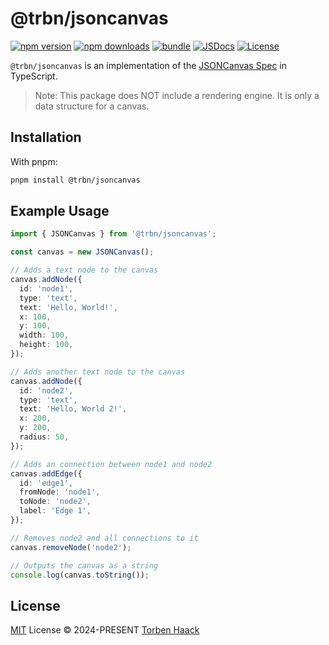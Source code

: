 # @trbn/jsoncanvas

[![npm version][npm-version-src]][npm-version-href]
[![npm downloads][npm-downloads-src]][npm-downloads-href]
[![bundle][bundle-src]][bundle-href]
[![JSDocs][jsdocs-src]][jsdocs-href]
[![License][license-src]][license-href]

`@trbn/jsoncanvas` is an implementation of the [JSONCanvas Spec](https://jsoncanvas.org/spec/1.0/) in TypeScript.

> Note: This package does NOT include a rendering engine. It is only a data structure for a canvas.

## Installation

With pnpm:

```bash
pnpm install @trbn/jsoncanvas
```


## Example Usage

```typescript
import { JSONCanvas } from '@trbn/jsoncanvas';

const canvas = new JSONCanvas();

// Adds a text node to the canvas
canvas.addNode({
  id: 'node1',
  type: 'text',
  text: 'Hello, World!',
  x: 100,
  y: 100,
  width: 100,
  height: 100,
});

// Adds another text node to the canvas
canvas.addNode({
  id: 'node2',
  type: 'text',
  text: 'Hello, World 2!',
  x: 200,
  y: 200,
  radius: 50,
});

// Adds an connection between node1 and node2
canvas.addEdge({
  id: 'edge1',
  fromNode: 'node1',
  toNode: 'node2',
  label: 'Edge 1',
});

// Removes node2 and all connections to it
canvas.removeNode('node2');

// Outputs the canvas as a string
console.log(canvas.toString());
```

## License

[MIT](./LICENSE) License © 2024-PRESENT [Torben Haack](https://github.com/haackt)

<!-- Badges -->

[npm-version-src]: https://img.shields.io/npm/v/@trbn/jsoncanvas?style=flat&colorA=080f12&colorB=1fa669
[npm-version-href]: https://npmjs.com/package/@trbn/jsoncanvas
[npm-downloads-src]: https://img.shields.io/npm/dm/@trbn/jsoncanvas?style=flat&colorA=080f12&colorB=1fa669
[npm-downloads-href]: https://npmjs.com/package/@trbn/jsoncanvas
[bundle-src]: https://img.shields.io/bundlephobia/minzip/@trbn/jsoncanvas?style=flat&colorA=080f12&colorB=1fa669&label=minzip
[bundle-href]: https://bundlephobia.com/result?p=@trbn/jsoncanvas
[license-src]: https://img.shields.io/github/license/haackt/jsoncanvas.svg?style=flat&colorA=080f12&colorB=1fa669
[license-href]: https://github.com/haackt/jsoncanvas/blob/main/LICENSE
[jsdocs-src]: https://img.shields.io/badge/@trbn/jsoncanvas-080f12?style=flat&colorA=080f12&colorB=1fa669
[jsdocs-href]: https://www.jsdocs.io/package/@trbn/jsoncanvas
